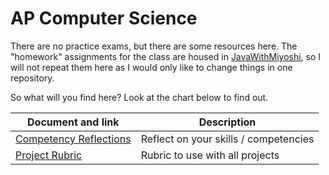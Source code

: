 # AP Computer Science

There are no practice exams, but there are some resources here.  The "homework" assignments for the class are housed in [JavaWithMiyoshi](https://github.com/MichaelTMiyoshi/JavaWithMiyoshi), so I will not repeat them here as I would only like to change things in one repository.

So what will you find here?  Look at the chart below to find out.

Document and link | Description
----------------- | -----------
[Competency Reflections](https://github.com/MichaelTMiyoshi/LearningWithMiyoshi/blob/main/AP_ComputerScience/Documents/CompetenciesReflection-APComputerScience.docx) | Reflect on your skills / competencies
[Project Rubric](https://github.com/MichaelTMiyoshi/JavaWithMiyoshi) | Rubric to use with all projects
